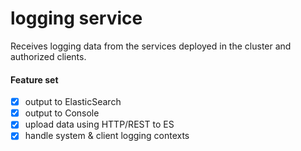 # logging service

Receives logging data from the services deployed in the cluster and authorized clients.

#### Feature set

- [x] output to ElasticSearch
- [x] output to Console
- [x] upload data using HTTP/REST to ES
- [x] handle system & client logging contexts
